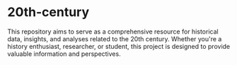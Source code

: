 # 20th-century

This repository aims to serve as a comprehensive resource for historical data, insights, and analyses related to the 20th century. Whether you're a history enthusiast, researcher, or student, this project is designed to provide valuable information and perspectives.
